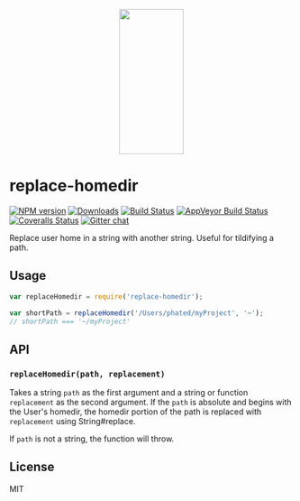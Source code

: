 <p align="center">
  <a href="http://gulpjs.com">
    <img height="257" width="114" src="https://raw.githubusercontent.com/gulpjs/artwork/master/gulp-2x.png">
  </a>
</p>

# replace-homedir

[![NPM version][npm-image]][npm-url] [![Downloads][downloads-image]][npm-url] [![Build Status][travis-image]][travis-url] [![AppVeyor Build Status][appveyor-image]][appveyor-url] [![Coveralls Status][coveralls-image]][coveralls-url] [![Gitter chat][gitter-image]][gitter-url]

Replace user home in a string with another string. Useful for tildifying a path.

## Usage

```js
var replaceHomedir = require('replace-homedir');

var shortPath = replaceHomedir('/Users/phated/myProject', '~');
// shortPath === '~/myProject'
```

## API

### `replaceHomedir(path, replacement)`

Takes a string `path` as the first argument and a string or function `replacement` as the second argument. If the `path` is absolute and begins with the User's homedir, the homedir portion of the path is replaced with `replacement` using String#replace.

If `path` is not a string, the function will throw.

## License

MIT

[downloads-image]: http://img.shields.io/npm/dm/replace-homedir.svg
[npm-url]: https://www.npmjs.com/package/replace-homedir
[npm-image]: http://img.shields.io/npm/v/replace-homedir.svg

[travis-url]: https://travis-ci.org/gulpjs/replace-homedir
[travis-image]: http://img.shields.io/travis/gulpjs/replace-homedir.svg?label=travis-ci

[appveyor-url]: https://ci.appveyor.com/project/gulpjs/replace-homedir
[appveyor-image]: https://img.shields.io/appveyor/ci/gulpjs/replace-homedir.svg?label=appveyor

[coveralls-url]: https://coveralls.io/r/gulpjs/replace-homedir
[coveralls-image]: http://img.shields.io/coveralls/gulpjs/replace-homedir/master.svg

[gitter-url]: https://gitter.im/gulpjs/gulp
[gitter-image]: https://badges.gitter.im/gulpjs/gulp.svg
